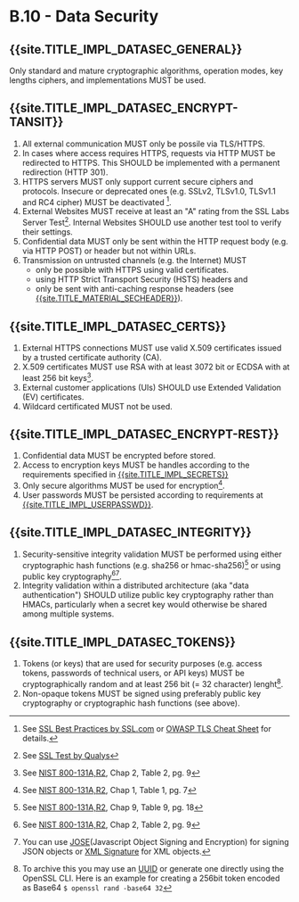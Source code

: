 # B.10 - Data Security

## {{site.TITLE_IMPL_DATASEC_GENERAL}}

Only standard and mature cryptographic algorithms, operation modes, key lengths ciphers, and implementations MUST be used.

## {{site.TITLE_IMPL_DATASEC_ENCRYPT-TANSIT}}

1. All external communication MUST only be possile via TLS/HTTPS.
2. In cases where access requires HTTPS, requests via HTTP MUST be redirected to HTTPS. This SHOULD be implemented with a permanent redirection (HTTP 301).
3. HTTPS servers MUST only support current secure ciphers and protocols. Insecure or deprecated ones (e.g. SSLv2, TLSv1.0, TLSv1.1 and RC4 cipher) MUST be deactivated [^1].
4. External Websites MUST receive at least an "A" rating from the SSL Labs Server Test[^2]. Internal Websites SHOULD use another test tool to verify their settings.
5. Confidential data MUST only be sent within the HTTP request body (e.g. via HTTP POST) or header but not within URLs.
6. Transmission on untrusted channels (e.g. the Internet) MUST
    - only be possible with HTTPS using valid certificates.
    - using HTTP Strict Transport Security (HSTS) headers and
    - only be sent with anti-caching response headers (see [{{site.TITLE_MATERIAL_SECHEADER}}]({{site.URL_MATERIAL_SECHEADER}})).

## {{site.TITLE_IMPL_DATASEC_CERTS}}

1. External HTTPS connections MUST use valid X.509 certificates issued by a trusted certificate authority (CA).
2. X.509 certificates MUST use RSA with at least 3072 bit or ECDSA with at least 256 bit keys[^4].
3. External customer applications (UIs) SHOULD use Extended Validation (EV) certificates.
4. Wildcard certificated MUST not be used.

## {{site.TITLE_IMPL_DATASEC_ENCRYPT-REST}}

1. Confidential data MUST be encrypted before stored.
2. Access to encryption keys MUST be handles according to the requirements specified in [{{site.TITLE_IMPL_SECRETS}}]({{site.URL_IMPL_SECRETS}})
3. Only secure algorithms MUST be used for encryption[^3].
4. User passwords MUST be persisted according to requirements at [{{site.TITLE_IMPL_USERPASSWD}}]({{site.URL_IMPL_USERPASSWD}}).

## {{site.TITLE_IMPL_DATASEC_INTEGRITY}}

1. Security-sensitive integrity validation MUST be performed using either cryptographic hash functions (e.g. sha256 or hmac-sha256)[^5] or using public key cryptography[^4][^7].
2. Integrity validation within a distributed architecture (aka "data authentication") SHOULD utilize public key cryptography rather than HMACs, particularly when a secret key would otherwise be shared among multiple systems.

## {{site.TITLE_IMPL_DATASEC_TOKENS}}

1. Tokens (or keys) that are used for security purposes (e.g. access tokens, passwords of technical users, or API keys) MUST be cryptographically random and at least 256 bit (= 32 character) lenght[^6].
2. Non-opaque tokens MUST be signed using preferably public key cryptography or cryptographic hash functions (see above).

   
[^1]: See [SSL Best Practices by SSL.com](https://www.ssl.com/guide/ssl-best-practices/) or [OWASP TLS Cheat Sheet](https://cheatsheetseries.owasp.org/cheatsheets/Transport_Layer_Security_Cheat_Sheet.html) for details.
[^2]: See [SSL Test by Qualys](https://www.ssllabs.com/ssltest/)
[^3]: See [NIST 800-131A,R2](https://nvlpubs.nist.gov/nistpubs/SpecialPublications/NIST.SP.800-131Ar2.pdf), Chap 1, Table 1, pg. 7
[^4]: See [NIST 800-131A,R2](https://nvlpubs.nist.gov/nistpubs/SpecialPublications/NIST.SP.800-131Ar2.pdf), Chap 2, Table 2, pg. 9 
[^5]: See [NIST 800-131A,R2](https://nvlpubs.nist.gov/nistpubs/SpecialPublications/NIST.SP.800-131Ar2.pdf), Chap 9, Table 9, pg. 18
[^6]: To archive this you may use an [UUID](https://en.wikipedia.org/wiki/Universally_unique_identifier) or generate one directly using the OpenSSL CLI. Here is an example for creating a 256bit token encoded as Base64 `$ openssl rand -base64 32` 
[^7]: You can use [JOSE](https://jose.readthedocs.io/en/latest/)(Javascript Object Signing and Encryption) for signing JSON objects or [XML Signature](https://www.w3.org/Signature/Drafts/WD-xmldsig-core-200005plc/Overview.html) for XML objects.
